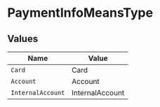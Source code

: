 # PaymentInfoMeansType


## Values

| Name              | Value             |
| ----------------- | ----------------- |
| `Card`            | Card              |
| `Account`         | Account           |
| `InternalAccount` | InternalAccount   |